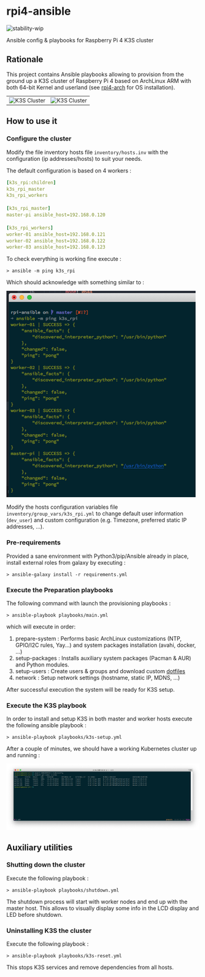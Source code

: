 # rpi4-ansible

![stability-wip](https://img.shields.io/badge/stability-work_in_progress-lightgrey.svg)

Ansible config &amp; playbooks for Raspberry Pi 4 K3S cluster

## Rationale
This project contains Ansible playbooks allowing to provision from the ground up a K3S cluster of Raspberry Pi 4 based on ArchLinux ARM with both 64-bit Kernel and userland (see [rpi4-arch](https://github.com/pnavais/rpi4-arch) for OS installation).

<table>
 <tr>
  <td><img width="330" height="465" alt="K3S Cluster" src="images/k3s_cluster_2.png"></td>
  <td><img width="330" height="465" alt="K3S Cluster" src="images/k3s_cluster_1.png"></td>
</table>

## How to use it

### Configure the cluster
Modify the file inventory hosts file `inventory/hosts.inv` with the configuration (ip addresses/hosts) to suit your needs.  

The default configuration is based on 4 workers : 
```YAML
[k3s_rpi:children]
k3s_rpi_master
k3s_rpi_workers
 
[k3s_rpi_master]
master-pi ansible_host=192.168.0.120

[k3s_rpi_workers]
worker-01 ansible_host=192.168.0.121
worker-02 ansible_host=192.168.0.122
worker-03 ansible_host=192.168.0.123
```

To check everything is working fine execute : 

```
> ansible -m ping k3s_rpi
```

Which should acknowledge with something similar to : 

![Ansible Ping](images/ansible_ping.png "Ansible Ping")

Modify the hosts configuration variables file `inventory/group_vars/k3s_rpi.yml` to change default user information (`dev_user`) and custom configuration (e.g. Timezone, preferred static IP addresses, ...).

### Pre-requirements
Provided a sane environment with Python3/pip/Ansible already in place, install external roles from galaxy by executing : 

```
> ansible-galaxy install -r requirements.yml
```

### Execute the Preparation playbooks
The following command with launch the provisioning playbooks :

```
> ansible-playbook playbooks/main.yml
```

which will execute in order: 
1. prepare-system : Performs basic ArchLinux customizations (NTP, GPIO/I2C rules, Yay...) and system packages installation (avahi, docker, ...)
2. setup-packages : Installs auxiliary system packages (Pacman & AUR) and Python modules.
3. setup-users : Create users & groups and download custom [dotfiles](https://github.com/pnavais/dotfiles)
4. network : Setup network settings (hostname, static IP, MDNS, ...)

After successful execution the system will be ready for K3S setup.

### Execute the K3S playbook
In order to install and setup K3S in both master and worker hosts execute the following ansible playbook : 

```
> ansible-playbook playbooks/k3s-setup.yml
```

After a couple of minutes, we should have a working Kubernetes cluster up and running : 

![k3s_up_and_running](images/k3s_up_and_running.png "K3S Up & Running")

## Auxiliary utilities

### Shutting down the cluster
Execute the following playbook : 

```
> ansible-playbook playbooks/shutdown.yml
```

The shutdown process will start with worker nodes and end up with the master host. This allows to visually display some info in the LCD display and LED before shutdown.

### Uninstalling K3S the cluster
Execute the following playbook :

```
> ansible-playbook playbooks/k3s-reset.yml
```

This stops K3S services and remove dependencies from all hosts.
